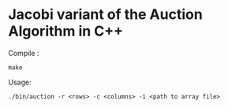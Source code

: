 # Jacobi variant of the Auction Algorithm in C++
Compile :
```
make
```
Usage:
```
./bin/auction -r <rows> -c <columns> -i <path to array file>
```
